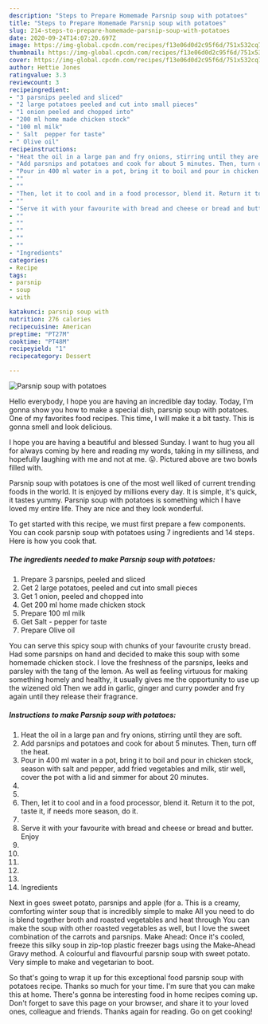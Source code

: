```yaml
---
description: "Steps to Prepare Homemade Parsnip soup with potatoes"
title: "Steps to Prepare Homemade Parsnip soup with potatoes"
slug: 214-steps-to-prepare-homemade-parsnip-soup-with-potatoes
date: 2020-09-24T14:07:20.697Z
image: https://img-global.cpcdn.com/recipes/f13e06d0d2c95f6d/751x532cq70/parsnip-soup-with-potatoes-recipe-main-photo.jpg
thumbnail: https://img-global.cpcdn.com/recipes/f13e06d0d2c95f6d/751x532cq70/parsnip-soup-with-potatoes-recipe-main-photo.jpg
cover: https://img-global.cpcdn.com/recipes/f13e06d0d2c95f6d/751x532cq70/parsnip-soup-with-potatoes-recipe-main-photo.jpg
author: Hettie Jones
ratingvalue: 3.3
reviewcount: 3
recipeingredient:
- "3 parsnips peeled and sliced"
- "2 large potatoes peeled and cut into small pieces"
- "1 onion peeled and chopped into"
- "200 ml home made chicken stock"
- "100 ml milk"
- " Salt  pepper for taste"
- " Olive oil"
recipeinstructions:
- "Heat the oil in a large pan and fry onions, stirring until they are soft."
- "Add parsnips and potatoes and cook for about 5 minutes. Then, turn off the heat."
- "Pour in 400 ml water in a pot, bring it to boil and pour in chicken stock, season with salt and pepper, add fried vegetables and milk, stir well, cover the pot with a lid and simmer for about 20 minutes."
- ""
- ""
- "Then, let it to cool and in a food processor, blend it. Return it to the pot, taste it, if needs more season, do it."
- ""
- "Serve it with your favourite with bread and cheese or bread and butter. Enjoy"
- ""
- ""
- ""
- ""
- ""
- "Ingredients"
categories:
- Recipe
tags:
- parsnip
- soup
- with

katakunci: parsnip soup with 
nutrition: 276 calories
recipecuisine: American
preptime: "PT27M"
cooktime: "PT48M"
recipeyield: "1"
recipecategory: Dessert

---
```



![Parsnip soup with potatoes](https://img-global.cpcdn.com/recipes/f13e06d0d2c95f6d/751x532cq70/parsnip-soup-with-potatoes-recipe-main-photo.jpg)

Hello everybody, I hope you are having an incredible day today. Today, I'm gonna show you how to make a special dish, parsnip soup with potatoes. One of my favorites food recipes. This time, I will make it a bit tasty. This is gonna smell and look delicious.

I hope you are having a beautiful and blessed Sunday. I want to hug you all for always coming by here and reading my words, taking in my silliness, and hopefully laughing with me and not at me. 😛. Pictured above are two bowls filled with.

Parsnip soup with potatoes is one of the most well liked of current trending foods in the world. It is enjoyed by millions every day. It is simple, it's quick, it tastes yummy. Parsnip soup with potatoes is something which I have loved my entire life. They are nice and they look wonderful.


To get started with this recipe, we must first prepare a few components. You can cook parsnip soup with potatoes using 7 ingredients and 14 steps. Here is how you cook that.

<!--inarticleads1-->

##### The ingredients needed to make Parsnip soup with potatoes:

1. Prepare 3 parsnips, peeled and sliced
1. Get 2 large potatoes, peeled and cut into small pieces
1. Get 1 onion, peeled and chopped into
1. Get 200 ml home made chicken stock
1. Prepare 100 ml milk
1. Get  Salt - pepper for taste
1. Prepare  Olive oil


You can serve this spicy soup with chunks of your favourite crusty bread. Had some parsnips on hand and decided to make this soup with some homemade chicken stock. I love the freshness of the parsnips, leeks and parsley with the tang of the lemon. As well as feeling virtuous for making something homely and healthy, it usually gives me the opportunity to use up the wizened old Then we add in garlic, ginger and curry powder and fry again until they release their fragrance. 

<!--inarticleads2-->

##### Instructions to make Parsnip soup with potatoes:

1. Heat the oil in a large pan and fry onions, stirring until they are soft.
1. Add parsnips and potatoes and cook for about 5 minutes. Then, turn off the heat.
1. Pour in 400 ml water in a pot, bring it to boil and pour in chicken stock, season with salt and pepper, add fried vegetables and milk, stir well, cover the pot with a lid and simmer for about 20 minutes.
1. 
1. 
1. Then, let it to cool and in a food processor, blend it. Return it to the pot, taste it, if needs more season, do it.
1. 
1. Serve it with your favourite with bread and cheese or bread and butter. Enjoy
1. 
1. 
1. 
1. 
1. 
1. Ingredients


Next in goes sweet potato, parsnips and apple (for a. This is a creamy, comforting winter soup that is incredibly simple to make All you need to do is blend together broth and roasted vegetables and heat through You can make the soup with other roasted vegetables as well, but I love the sweet combination of the carrots and parsnips. Make Ahead: Once it&#39;s cooled, freeze this silky soup in zip-top plastic freezer bags using the Make-Ahead Gravy method. A colourful and flavourful parsnip soup with sweet potato. Very simple to make and vegetarian to boot. 

So that's going to wrap it up for this exceptional food parsnip soup with potatoes recipe. Thanks so much for your time. I'm sure that you can make this at home. There's gonna be interesting food in home recipes coming up. Don't forget to save this page on your browser, and share it to your loved ones, colleague and friends. Thanks again for reading. Go on get cooking!
